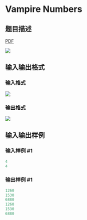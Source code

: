 # Vampire Numbers

## 题目描述

[problemUrl]: https://uva.onlinejudge.org/index.php?option=com_onlinejudge&Itemid=8&category=15&page=show_problem&problem=1337

[PDF](https://uva.onlinejudge.org/external/103/p10396.pdf)

![](https://cdn.luogu.com.cn/upload/vjudge_pic/UVA10396/782eccf04da2a3395ef4942a43aca908905b8406.png)

## 输入输出格式

### 输入格式

![](https://cdn.luogu.com.cn/upload/vjudge_pic/UVA10396/55faafa4b220287e77acbf774fc35a7b53af2310.png)

### 输出格式

![](https://cdn.luogu.com.cn/upload/vjudge_pic/UVA10396/85c285329eec6a5a4c59196d318677d3bd2fac12.png)

## 输入输出样例

### 输入样例 #1

```cpp
4
4
```


### 输出样例 #1

```cpp
1260
1530
6880
1260
1530
6880
```


